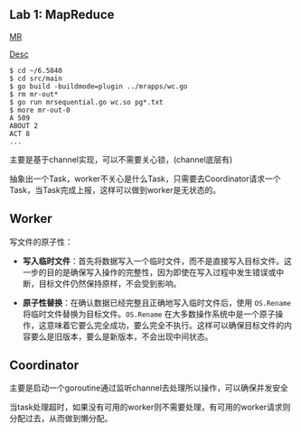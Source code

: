 
## Lab 1: MapReduce

[MR](https://github.com/cs-learning-every-day/mit-6.5840/pull/1)

[Desc](https://pdos.csail.mit.edu/6.824/labs/lab-mr.html)

```
$ cd ~/6.5840
$ cd src/main
$ go build -buildmode=plugin ../mrapps/wc.go
$ rm mr-out*
$ go run mrsequential.go wc.so pg*.txt
$ more mr-out-0
A 509
ABOUT 2
ACT 8
...
```

主要是基于channel实现，可以不需要关心锁，(channel底层有)

抽象出一个Task，worker不关心是什么Task，只需要去Coordinator请求一个Task，当Task完成上报，这样可以做到worker是无状态的。

## Worker

写文件的原子性：

- **写入临时文件**：首先将数据写入一个临时文件，而不是直接写入目标文件。这一步的目的是确保写入操作的完整性，因为即使在写入过程中发生错误或中断，目标文件仍然保持原样，不会受到影响。
    
- **原子性替换**：在确认数据已经完整且正确地写入临时文件后，使用 `OS.Rename` 将临时文件替换为目标文件。`OS.Rename` 在大多数操作系统中是一个原子操作，这意味着它要么完全成功，要么完全不执行。这样可以确保目标文件的内容要么是旧版本，要么是新版本，不会出现中间状态。

## Coordinator

主要是启动一个goroutine通过监听channel去处理所以操作，可以确保并发安全

当task处理超时，如果没有可用的worker则不需要处理，有可用的worker请求则分配过去，从而做到懒分配。